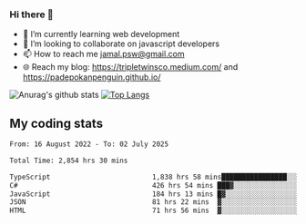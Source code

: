 ### Hi there 👋

<!--
**padepokanpenguin/padepokanpenguin** is a ✨ _special_ ✨ repository because its `README.md` (this file) appears on your GitHub profile.
-->

- 🌱 I’m currently learning  web development
- 👯 I’m looking to collaborate on javascript developers
- 📫 How to reach me jamal.psw@gmail.com
- 🌐 Reach my blog:
   https://tripletwinsco.medium.com/ and
   https://padepokanpenguin.github.io/

![Anurag's github stats](https://github-readme-stats.vercel.app/api?username=padepokanpenguin&count_private=true&disable_animations=false&show_icons=true&theme=default)
[![Top Langs](https://github-readme-stats.vercel.app/api/top-langs/?username=padepokanpenguin&theme=default&layout=compact)](https://github.com/padepokanpenguin)

## My coding stats

<!--START_SECTION:waka-->

```txt
From: 16 August 2022 - To: 02 July 2025

Total Time: 2,854 hrs 30 mins

TypeScript                         1,838 hrs 58 mins████████████████░░░░░░░░░   64.42 %
C#                                 426 hrs 54 mins ███▓░░░░░░░░░░░░░░░░░░░░░   14.96 %
JavaScript                         184 hrs 13 mins █▓░░░░░░░░░░░░░░░░░░░░░░░   06.45 %
JSON                               81 hrs 22 mins  ▓░░░░░░░░░░░░░░░░░░░░░░░░   02.85 %
HTML                               71 hrs 56 mins  ▓░░░░░░░░░░░░░░░░░░░░░░░░   02.52 %
```

<!--END_SECTION:waka-->


